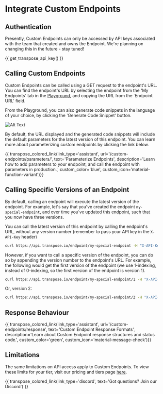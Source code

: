 # Integrate Custom Endpoints

## Authentication

Presently, Custom Endpoints can only be accessed by API keys associated with the team that created and owns the Endpoint.  We're planning on changing this in the future - stay tuned!

{{ get_transpose_api_key() }}

## Calling Custom Endpoints

Custom Endpoints can be called using a GET request to the endpoint's URL.  You can find the endpoint's URL by selecting the endpoint from the 'My Endpoints' tab in the [Playground](https://app.transpose.io/playground), and copying the URL from the 'Endpoint URL' field.

From the Playground, you can also generate code snippets in the language of your choice, by clicking the 'Generate Code Snippet' button.

![Alt Text](../assets/custom-endpoint/integrate-query.gif)

By default, the URL displayed and the generated code snippets will include the default parameters for the latest version of this endpoint.  You can learn more about parameterizing custom endpoints by clicking the link below.

{{ transpose_colored_link(link_type='assistant', url='/custom-endpoints/parameters/', text='Parameterize Endpoints', description='Learn how to add parameters to your endpoint, and call the endpoint with parameters in production.', custom_color='blue', custom_icon='material-function-variant')}}


## Calling Specific Versions of an Endpoint

By default, calling an endpoint will execute the latest version of the endpoint.  For example, let's say that you've created the endpoint `my-special-endpoint`, and over time you've updated this endpoint, such that you now have three versions.

You can call the latest version of this endpoint by calling the endpoint's URL, without any version number (remember to pass your API key in the `X-API-Key` header)

``` bash
curl https://api.transpose.io/endpoint/my-special-endpoint -H "X-API-Key: your-api-key"
```

However, if you want to call a specific version of the endpoint, you can do so by appending the version number to the endpoint's URL.  For example, the following would get the first version of the endpoint (we use 1-indexing, instead of 0-indexing, so the first version of the endpoint is version 1).

``` bash
curl https://api.transpose.io/endpoint/my-special-endpoint/1 -H "X-API-Key: your-api-key"
```

Or, version 2:

``` bash
curl https://api.transpose.io/endpoint/my-special-endpoint/2 -H "X-API-Key: your-api-key"
```

## Response Behaviour

{{ transpose_colored_link(link_type='assistant', url='/custom-endpoints/response', text='Custom Endpoint Response Formats', description='Learn about Custom Endpoint response structures and status code.', custom_color='green', custom_icon='material-message-check')}}

## Limitations

The same limitations on API access apply to Custom Endpoints.  To view these limits for your tier, visit our pricing and tiers page [here](https://transpose.io/pricing).

{{ transpose_colored_link(link_type='discord', text='Got questions?  Join our Discord') }}
